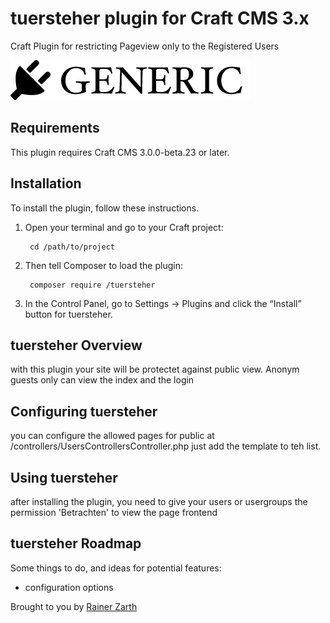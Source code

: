 # tuersteher plugin for Craft CMS 3.x

Craft Plugin for restricting Pageview only to the Registered Users

![Screenshot](resources/img/plugin-logo.png)

## Requirements

This plugin requires Craft CMS 3.0.0-beta.23 or later.

## Installation

To install the plugin, follow these instructions.

1. Open your terminal and go to your Craft project:

        cd /path/to/project

2. Then tell Composer to load the plugin:

        composer require /tuersteher

3. In the Control Panel, go to Settings → Plugins and click the “Install” button for tuersteher.

## tuersteher Overview

with this plugin your site will be protectet against public view.
Anonym guests only can view the index and the login

## Configuring tuersteher

you can configure the allowed pages for public at /controllers/UsersControllersController.php
just add the template to teh list.

## Using tuersteher

after installing the plugin, you need to give your users or usergroups the permission 'Betrachten' to view the page frontend

## tuersteher Roadmap

Some things to do, and ideas for potential features:

* configuration options

Brought to you by [Rainer Zarth](raz.ddnss.de)

